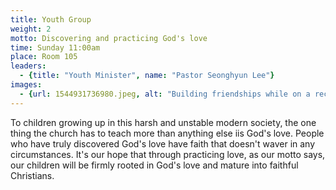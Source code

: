 ```yaml
---
title: Youth Group
weight: 2
motto: Discovering and practicing God's love
time: Sunday 11:00am
place: Room 105
leaders: 
  - {title: "Youth Minister", name: "Pastor Seonghyun Lee"}
images:
  - {url: 1544931736980.jpeg, alt: "Building friendships while on a recent outing"}
---
```

To children growing up in this harsh and unstable modern society, the one thing the church has to teach more than anything else iis God's love. People who have truly discovered God's love have faith that doesn't waver in any circumstances. It's our hope that through practicing love, as our motto says, our children will be firmly rooted in God's love and mature into faithful Christians.